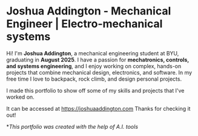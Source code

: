 # Joshua Addington - Mechanical Engineer | Electro-mechanical systems 

Hi! I'm **Joshua Addington**, a mechanical engineering student at BYU, graduating in **August 2025**. I have a passion for **mechatronics, controls, and systems engineering**, and I enjoy working on complex, hands-on projects that combine mechanical design, electronics, and software. In my free time I love to backpack, rock climb, and design personal projects.

I made this portfolio to show off some of my skills and projects that I've worked on.

It can be accessed at https://joshuaaddington.com
Thanks for checking it out!

\**This portfolio was created with the help of A.I. tools*
